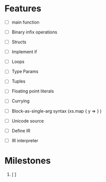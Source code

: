 # Features
- [ ] main function
- [ ] Binary infix operations
- [ ] Structs
- [ ] Implement if
- [ ] Loops
- [ ] Type Params
- [ ] Tuples

- [ ] Floating point literals
- [ ] Currying
- [ ] Block-as-single-arg syntax (xs.map { y => } )
- [ ] Unicode source

- [ ] Define IR
- [ ] IR interpreter

# Milestones
1. [ ] 